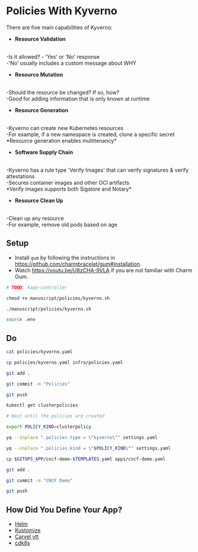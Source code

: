 # Policies With Kyverno

There are five main capabilities of Kyverno:

* **Resource Validation**
<br>
-Is it allowed? - 'Yes' or 'No' response
<br>
-'No' usually includes a custom message about WHY

* **Resource Mutation**
<br>
-Should the resource be changed? If so, how?
<br>
-Good for adding information that is only known at runtime

* **Resource Generation**
<br>
-Kyverno can create new Kubernetes resources
<br>
-For example, if a new namespace is created, clone a specific secret
<br>
*Resource generation enables multitenancy*

* **Software Supply Chain**
<br>
-Kyverno has a rule type 'Verify Images' that can verify signatures & verify attestations
<br>
-Secures container images and other OCI artifacts
<br>
*Verify images supports both Sigstore and Notary*

* **Resource Clean Up**
<br>
-Clean up any resource
<br>
-For example, remove old pods based on age


## Setup

* Install `gum` by following the instructions in https://github.com/charmbracelet/gum#installation.
* Watch https://youtu.be/U8zCHA-9VLA if you are not familiar with Charm Gum.

```bash
# TODO: kapp-controller

chmod +x manuscript/policies/kyverno.sh

./manuscript/policies/kyverno.sh

source .env
```

## Do

```bash
cat policies/kyverno.yaml

cp policies/kyverno.yaml infra/policies.yaml

git add .

git commit -m "Policies"

git push

kubectl get clusterpolicies

# Wait until the policies are created

export POLICY_KIND=clusterpolicy

yq --inplace ".policies.type = \"kyverno\"" settings.yaml

yq --inplace ".policies.kind = \"$POLICY_KIND\"" settings.yaml

cp $GITOPS_APP/cncf-demo-$TEMPLATES.yaml apps/cncf-demo.yaml

git add .

git commit -m "CNCF Demo"

git push
```

## How Did You Define Your App?

* [Helm](helm.md)
* [Kustomize](kustomize.md)
* [Carvel ytt](carvel.md)
* [cdk8s](cdk8s.md)
